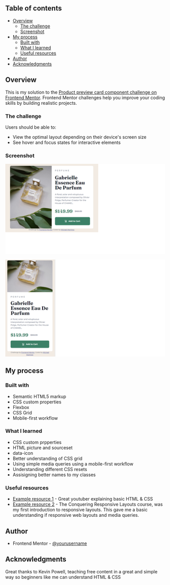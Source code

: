 ## Table of contents

- [Overview](#overview)
  - [The challenge](#the-challenge)
  - [Screenshot](#screenshot)
- [My process](#my-process)
  - [Built with](#built-with)
  - [What I learned](#what-i-learned)
  - [Useful resources](#useful-resources)
- [Author](#author)
- [Acknowledgments](#acknowledgments)

## Overview

This is my solution to the [Product preview card component challenge on Frontend Mentor](https://www.frontendmentor.io/challenges/product-preview-card-component-GO7UmttRfa). Frontend Mentor challenges help you improve your coding skills by building realistic projects. 

### The challenge

Users should be able to:

- View the optimal layout depending on their device's screen size
- See hover and focus states for interactive elements

### Screenshot

![](./screenshot-desktop.png)

![](./screenshot-mobile.png)

## My process

### Built with

- Semantic HTML5 markup
- CSS custom properties
- Flexbox
- CSS Grid
- Mobile-first workflow

### What I learned

- CSS custom prpperties
- HTML picture and sourceset
- data-icon
- Better understanding of CSS grid
- Using simple media queries using a mobile-first workflow
- Understanding different CSS resets
- Assisigning better names to my classes


### Useful resources

- [Example resource 1](https://www.youtube.com/@KevinPowell) - Great youtuber explaining basic HTML & CSS
- [Example resource 2](https://courses.kevinpowell.co/) - The Conquering Responsive Layouts course, was my first introduction to responsive layouts. This gave me a basic understanding if responsive web layouts and media queries.

## Author

- Frontend Mentor - [@yourusername](https://www.frontendmentor.io/profile/ZeroPlus93)


## Acknowledgments

Great thanks to Kevin Powell, teaching free content in a great and simple way so beginners like me can understand HTML & CSS
